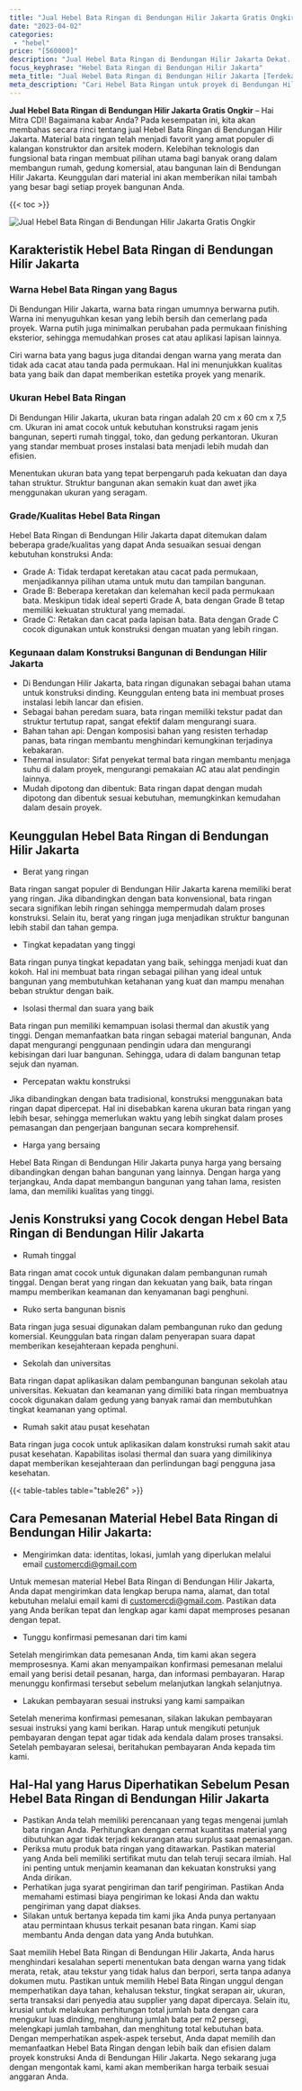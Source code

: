 ```yaml
---
title: "Jual Hebel Bata Ringan di Bendungan Hilir Jakarta Gratis Ongkir"
date: "2023-04-02"
categories:
 - "hebel"
price: "[560000]"
description: "Jual Hebel Bata Ringan di Bendungan Hilir Jakarta Dekat. Hebel Bata Ringan ini sering digunakan dalam proyek pembangunan sebagai bahan bangunan dinding yang kokoh dan awet. Silakan hubungi kami untuk informasi lebih lanjut."
focus_keyphrase: "Hebel Bata Ringan di Bendungan Hilir Jakarta"
meta_title: "Jual Hebel Bata Ringan di Bendungan Hilir Jakarta [Terdekat] - CDI"
meta_description: "Cari Hebel Bata Ringan untuk proyek di Bendungan Hilir Jakarta? Kami menyediakan Hebel Bata Ringan berkualitas untuk material dinding. Dapatkan penawaran terbaik sekarang."
---
```


**Jual Hebel Bata Ringan di Bendungan Hilir Jakarta Gratis Ongkir** – Hai Mitra CDI! Bagaimana kabar Anda? Pada kesempatan ini, kita akan membahas secara rinci tentang jual Hebel Bata Ringan di Bendungan Hilir Jakarta. Material bata ringan telah menjadi favorit yang amat populer di kalangan konstruktor dan arsitek modern. Kelebihan teknologis dan fungsional bata ringan membuat pilihan utama bagi banyak orang dalam membangun rumah, gedung komersial, atau bangunan lain di Bendungan Hilir Jakarta. Keunggulan dari material ini akan memberikan nilai tambah yang besar bagi setiap proyek bangunan Anda.

{{< toc >}}

![Jual Hebel Bata Ringan di Bendungan Hilir Jakarta Gratis Ongkir](/images/hebel/hebel-bataringan-03.jpg)

## Karakteristik Hebel Bata Ringan di Bendungan Hilir Jakarta

### Warna Hebel Bata Ringan yang Bagus

Di Bendungan Hilir Jakarta, warna bata ringan umumnya berwarna putih. Warna ini menyuguhkan kesan yang lebih bersih dan cemerlang pada proyek. Warna putih juga minimalkan perubahan pada permukaan finishing eksterior, sehingga memudahkan proses cat atau aplikasi lapisan lainnya.

Ciri warna bata yang bagus juga ditandai dengan warna yang merata dan tidak ada cacat atau tanda pada permukaan. Hal ini menunjukkan kualitas bata yang baik dan dapat memberikan estetika proyek yang menarik.

### Ukuran Hebel Bata Ringan

Di Bendungan Hilir Jakarta, ukuran bata ringan adalah 20 cm x 60 cm x 7,5 cm. Ukuran ini amat cocok untuk kebutuhan konstruksi ragam jenis bangunan, seperti rumah tinggal, toko, dan gedung perkantoran. Ukuran yang standar membuat proses instalasi bata menjadi lebih mudah dan efisien.

Menentukan ukuran bata yang tepat berpengaruh pada kekuatan dan daya tahan struktur. Struktur bangunan akan semakin kuat dan awet jika menggunakan ukuran yang seragam.

### Grade/Kualitas Hebel Bata Ringan

Hebel Bata Ringan di Bendungan Hilir Jakarta dapat ditemukan dalam beberapa grade/kualitas yang dapat Anda sesuaikan sesuai dengan kebutuhan konstruksi Anda:

*   Grade A: Tidak terdapat keretakan atau cacat pada permukaan, menjadikannya pilihan utama untuk mutu dan tampilan bangunan.
*   Grade B: Beberapa keretakan dan kelemahan kecil pada permukaan bata. Meskipun tidak ideal seperti Grade A, bata dengan Grade B tetap memiliki kekuatan struktural yang memadai.
*   Grade C: Retakan dan cacat pada lapisan bata. Bata dengan Grade C cocok digunakan untuk konstruksi dengan muatan yang lebih ringan.

### Kegunaan dalam Konstruksi Bangunan di Bendungan Hilir Jakarta

*   Di Bendungan Hilir Jakarta, bata ringan digunakan sebagai bahan utama untuk konstruksi dinding. Keunggulan enteng bata ini membuat proses instalasi lebih lancar dan efisien.
*   Sebagai bahan peredam suara, bata ringan memiliki tekstur padat dan struktur tertutup rapat, sangat efektif dalam mengurangi suara.
*   Bahan tahan api: Dengan komposisi bahan yang resisten terhadap panas, bata ringan membantu menghindari kemungkinan terjadinya kebakaran.
*   Thermal insulator: Sifat penyekat termal bata ringan membantu menjaga suhu di dalam proyek, mengurangi pemakaian AC atau alat pendingin lainnya.
*   Mudah dipotong dan dibentuk: Bata ringan dapat dengan mudah dipotong dan dibentuk sesuai kebutuhan, memungkinkan kemudahan dalam desain proyek.

## Keunggulan Hebel Bata Ringan di Bendungan Hilir Jakarta

*   Berat yang ringan

Bata ringan sangat populer di Bendungan Hilir Jakarta karena memiliki berat yang ringan. Jika dibandingkan dengan bata konvensional, bata ringan secara signifikan lebih ringan sehingga mempermudah dalam proses konstruksi. Selain itu, berat yang ringan juga menjadikan struktur bangunan lebih stabil dan tahan gempa.
*   Tingkat kepadatan yang tinggi

Bata ringan punya tingkat kepadatan yang baik, sehingga menjadi kuat dan kokoh. Hal ini membuat bata ringan sebagai pilihan yang ideal untuk bangunan yang membutuhkan ketahanan yang kuat dan mampu menahan beban struktur dengan baik.
*   Isolasi thermal dan suara yang baik

Bata ringan pun memiliki kemampuan isolasi thermal dan akustik yang tinggi. Dengan memanfaatkan bata ringan sebagai material bangunan, Anda dapat mengurangi penggunaan pendingin udara dan mengurangi kebisingan dari luar bangunan. Sehingga, udara di dalam bangunan tetap sejuk dan nyaman.
*   Percepatan waktu konstruksi

Jika dibandingkan dengan bata tradisional, konstruksi menggunakan bata ringan dapat dipercepat. Hal ini disebabkan karena ukuran bata ringan yang lebih besar, sehingga memerlukan waktu yang lebih singkat dalam proses pemasangan dan pengerjaan bangunan secara komprehensif.
*   Harga yang bersaing

Hebel Bata Ringan di Bendungan Hilir Jakarta punya harga yang bersaing dibandingkan dengan bahan bangunan yang lainnya. Dengan harga yang terjangkau, Anda dapat membangun bangunan yang tahan lama, resisten lama, dan memiliki kualitas yang tinggi.

## Jenis Konstruksi yang Cocok dengan Hebel Bata Ringan di Bendungan Hilir Jakarta

*   Rumah tinggal

Bata ringan amat cocok untuk digunakan dalam pembangunan rumah tinggal. Dengan berat yang ringan dan kekuatan yang baik, bata ringan mampu memberikan keamanan dan kenyamanan bagi penghuni.
*   Ruko serta bangunan bisnis

Bata ringan juga sesuai digunakan dalam pembangunan ruko dan gedung komersial. Keunggulan bata ringan dalam penyerapan suara dapat memberikan kesejahteraan kepada penghuni.
*   Sekolah dan universitas

Bata ringan dapat aplikasikan dalam pembangunan bangunan sekolah atau universitas. Kekuatan dan keamanan yang dimiliki bata ringan membuatnya cocok digunakan dalam gedung yang banyak ramai dan membutuhkan tingkat keamanan yang optimal.
*   Rumah sakit atau pusat kesehatan

Bata ringan juga cocok untuk aplikasikan dalam konstruksi rumah sakit atau pusat kesehatan. Kapabilitas isolasi thermal dan suara yang dimilikinya dapat memberikan kesejahteraan dan perlindungan bagi pengguna jasa kesehatan.

{{< table-tables table="table26" >}}

## Cara Pemesanan Material Hebel Bata Ringan di Bendungan Hilir Jakarta:

*   Mengirimkan data: identitas, lokasi, jumlah yang diperlukan melalui email customercdi@gmail.com

Untuk memesan material Hebel Bata Ringan di Bendungan Hilir Jakarta, Anda dapat mengirimkan data lengkap berupa nama, alamat, dan total kebutuhan melalui email kami di customercdi@gmail.com. Pastikan data yang Anda berikan tepat dan lengkap agar kami dapat memproses pesanan dengan tepat.
*   Tunggu konfirmasi pemesanan dari tim kami

Setelah mengirimkan data pemesanan Anda, tim kami akan segera memprosesnya. Kami akan menyampaikan konfirmasi pemesanan melalui email yang berisi detail pesanan, harga, dan informasi pembayaran. Harap menunggu konfirmasi tersebut sebelum melanjutkan langkah selanjutnya.
*   Lakukan pembayaran sesuai instruksi yang kami sampaikan

Setelah menerima konfirmasi pemesanan, silakan lakukan pembayaran sesuai instruksi yang kami berikan. Harap untuk mengikuti petunjuk pembayaran dengan tepat agar tidak ada kendala dalam proses transaksi. Setelah pembayaran selesai, beritahukan pembayaran Anda kepada tim kami.

## Hal-Hal yang Harus Diperhatikan Sebelum Pesan Hebel Bata Ringan di Bendungan Hilir Jakarta

*   Pastikan Anda telah memiliki perencanaan yang tegas mengenai jumlah bata ringan Anda. Perhitungkan dengan cermat kuantitas material yang dibutuhkan agar tidak terjadi kekurangan atau surplus saat pemasangan.
*   Periksa mutu produk bata ringan yang ditawarkan. Pastikan material yang Anda beli memiliki sertifikat mutu dan telah teruji secara ilmiah. Hal ini penting untuk menjamin keamanan dan kekuatan konstruksi yang Anda dirikan.
*   Perhatikan juga syarat pengiriman dan tarif pengiriman. Pastikan Anda memahami estimasi biaya pengiriman ke lokasi Anda dan waktu pengiriman yang dapat diakses.
*   Silakan untuk bertanya kepada tim kami jika Anda punya pertanyaan atau permintaan khusus terkait pesanan bata ringan. Kami siap membantu Anda dengan data yang Anda butuhkan.

Saat memilih Hebel Bata Ringan di Bendungan Hilir Jakarta, Anda harus menghindari kesalahan seperti menentukan bata dengan warna yang tidak merata, retak, atau tekstur yang tidak halus dan berpori, serta tanpa adanya dokumen mutu. Pastikan untuk memilih Hebel Bata Ringan unggul dengan memperhatikan daya tahan, kehalusan tekstur, tingkat serapan air, ukuran, serta transaksi dari penyedia atau supplier yang dapat dipercaya. Selain itu, krusial untuk melakukan perhitungan total jumlah bata dengan cara mengukur luas dinding, menghitung jumlah bata per m2 persegi, melengkapi jumlah tambahan, dan menghitung total kebutuhan bata. Dengan memperhatikan aspek-aspek tersebut, Anda dapat memilih dan memanfaatkan Hebel Bata Ringan dengan lebih baik dan efisien dalam proyek konstruksi Anda di Bendungan Hilir Jakarta. Nego sekarang juga dengan mengontak kami, kami akan memberikan harga terbaik sesuai anggaran Anda.
